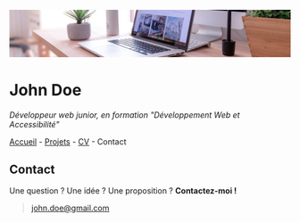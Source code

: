 ![Bannière](img/desk-banner.jpg)

# John Doe

*Développeur web junior, en formation "Développement Web et Accessibilité"*

[Accueil](Accueil.md) - [Projets](Projets.md) - [CV](CV.md) - Contact

## Contact

Une question ? Une idée ? Une proposition ?
**Contactez-moi !**

> john.doe@gmail.com